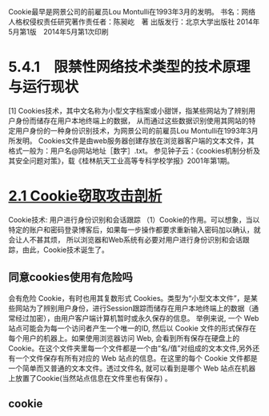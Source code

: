 Cookie最早是网景公司的前雇员Lou Montulli在1993年3月的发明。
书名：网络人格权侵权责任研究著作责任者：陈昶屹　著 出版发行：北京大学出版社 2014年5月第1版　2014年5月第1次印刷
# 5.4.1　限禁性网络技术类型的技术原理与运行现状
[1] Cookies技术，其中文名称为小型文字档案或小甜饼，指某些网站为了辨别用户身份而储存在用户本地终端上的数据，
从而通过这些数据识别使用其网站的特定用户身份的一种身份识别技术，为网景公司的前雇员Lou Montulli在1993年3月所发明。
Cookies文件是由web服务器创建存放在浏览器客户端的文本文件，其格式一般为：用户名@网站地址［数字］.txt。
参见钟子云：《cookies机制分析及其安全问题对策》，载《桂林航天工业高等专科学校学报》2001年第1期。


# [2.1 Cookie窃取攻击剖析](https://weread.qq.com/web/reader/4fd328f05b262f4fd266794kc51323901dc51ce410c121b)

Cookie技术: 用户进行身份识别和会话跟踪
（1）Cookie的作用。可以想象，当以特定的账户和密码登录博客后，如果每一步操作都要求重新输入密码加以确认，就会让人不甚其烦，
所以浏览器和Web系统有必要对用户进行身份识别和会话跟踪，由此，Cookie技术诞生了。

## 同意cookies使用有危险吗
 
会有危险
Cookie，有时也用其复数形式 Cookies。类型为“小型文本文件”，是某些网站为了辨别用户身份，进行Session跟踪而储存在用户本地终端上的数据（通常经过加密），由用户客户端计算机暂时或永久保存的信息。
举例来说, 一个 Web 站点可能会为每一个访问者产生一个唯一的ID, 然后以 Cookie 文件的形式保存在每个用户的机器上。如果使用浏览器访问 Web, 会看到所有保存在硬盘上的 Cookie。在这个文件夹里每一个文件都是一个由“名/值”对组成的文本文件,另外还有一个文件保存有所有对应的 Web 站点的信息。在这里的每个 Cookie 文件都是一个简单而又普通的文本文件。透过文件名, 就可以看到是哪个 Web 站点在机器上放置了Cookie(当然站点信息在文件里也有保存) 。

## cookie
